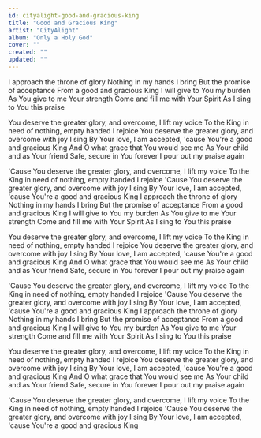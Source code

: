 ```yaml
---
id: cityalight-good-and-gracious-king
title: "Good and Gracious King"
artist: "CityAlight"
album: "Only a Holy God"
cover: ""
created: ""
updated: ""
---
```


I approach the throne of glory
Nothing in my hands I bring
But the promise of acceptance
From a good and gracious King
I will give to You my burden
As You give to me Your strength
Come and fill me with Your Spirit
As I sing to You this praise

You deserve the greater glory, and overcome, I lift my voice
To the King in need of nothing, empty handed I rejoice
You deserve the greater glory, and overcome with joy I sing
By Your love, I am accepted, 'cause You're a good and gracious King
And O what grace that You would see me
As Your child and as Your friend
Safe, secure in You forever
I pour out my praise again

'Cause You deserve the greater glory, and overcome, I lift my voice
To the King in need of nothing, empty handed I rejoice
'Cause You deserve the greater glory, and overcome with joy I sing
By Your love, I am accepted, 'cause You're a good and gracious King
I approach the throne of glory
Nothing in my hands I bring
But the promise of acceptance
From a good and gracious King
I will give to You my burden
As You give to me Your strength
Come and fill me with Your Spirit
As I sing to You this praise

You deserve the greater glory, and overcome, I lift my voice
To the King in need of nothing, empty handed I rejoice
You deserve the greater glory, and overcome with joy I sing
By Your love, I am accepted, 'cause You're a good and gracious King
And O what grace that You would see me
As Your child and as Your friend
Safe, secure in You forever
I pour out my praise again

'Cause You deserve the greater glory, and overcome, I lift my voice
To the King in need of nothing, empty handed I rejoice
'Cause You deserve the greater glory, and overcome with joy I sing
By Your love, I am accepted, 'cause You're a good and gracious King
I approach the throne of glory
Nothing in my hands I bring
But the promise of acceptance
From a good and gracious King
I will give to You my burden
As You give to me Your strength
Come and fill me with Your Spirit
As I sing to You this praise

You deserve the greater glory, and overcome, I lift my voice
To the King in need of nothing, empty handed I rejoice
You deserve the greater glory, and overcome with joy I sing
By Your love, I am accepted, 'cause You're a good and gracious King
And O what grace that You would see me
As Your child and as Your friend
Safe, secure in You forever
I pour out my praise again

'Cause You deserve the greater glory, and overcome, I lift my voice
To the King in need of nothing, empty handed I rejoice
'Cause You deserve the greater glory, and overcome with joy I sing
By Your love, I am accepted, 'cause You're a good and gracious King